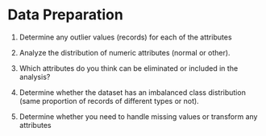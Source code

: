 # Data Preparation

1. Determine any outlier values (records) for each of the attributes

 
 
 
2. Analyze the distribution of numeric attributes (normal or other).



3. Which attributes do you think can be eliminated or included in the analysis?



4. Determine whether the dataset has an imbalanced class distribution (same proportion of records of different types or not).



5.  Determine whether you need to handle missing values or transform any attributes 




 
